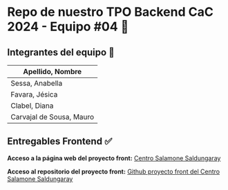 # Repo de nuestro TPO Backend CaC 2024 - Equipo #04 📃

## Integrantes del equipo :construction: 

| **Apellido, Nombre** |
| -------------------- |
| Sessa, Anabella |
| Favara, Jésica |
| Clabel, Diana |
| Carvajal de Sousa, Mauro |

## Entregables Frontend :white_check_mark:
**Acceso a la página web del proyecto front:**
<a href="https://centrosalamone-dev.netlify.app/" target="_blank">Centro Salamone Saldungaray</a>

**Acceso al repositorio del proyecto front:**
<a href="https://github.com/maurocarvajaldesousa/tpo_cac_c24163_equipo10" target="_blank">Github proyecto front del Centro Salamone Saldungaray</a>
